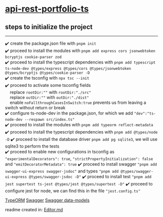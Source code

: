 # [api-rest-portfolio-ts](https://api-rest-portfolio-ts.onrender.com/docs "api-rest-portfolio-ts")

## steps to initialize the project

---

:heavy_check_mark: create the package.json file with `pnpm init`  
:heavy_check_mark: proceed to install the modules with `pnpm add express cors jsonwebtoken bcryptjs cookie-parser zod`  
:heavy_check_mark: proceed to install the typescript dependencies with `pnpm add typescript ts-node-dev @types/express @types/cors @types/jsonwebtoken @types/bcryptjs @types/cookie-parser -D`  
:heavy_check_mark: create the tsconfig with `npx tsc --init`  
:heavy_check_mark: proceed to activate some tsconfig fields  
&nbsp;&nbsp;&nbsp;&nbsp;replace `rootDir:""` with `rootDir:"./src"`  
&nbsp;&nbsp;&nbsp;&nbsp;replace `outDir:""` with `outDir:"./dist"`  
&nbsp;&nbsp;&nbsp;&nbsp;enable `noFallthroughCasesInSwitch:true` prevents us from leaving a switch without return or break  
:heavy_check_mark: configure ts-node-dev in the package.json, for which we add `"dev":"ts-node-dev --respawn src/index.ts"`  
:heavy_check_mark: proceed to install the modules with `pnpm add typeorm reflect-metadata`  
:heavy_check_mark: proceed to install the typescript dependencies with `pnpm add @types/node -D`
:heavy_check_mark: proceed to install the database driver `pnpm add pg sqlite3`, we will use sqlite3 to perform the tests  
:heavy_check_mark: proceed to enable new configurations in tsconfig as `"experimentalDecorators": true`, `"strictPropertyInitialization": false` and `"emitDecoratorMetadata": true`
:heavy_check_mark: proceed to install swagger `"pnpm add swagger-ui-express swagger-jsdoc"` and types `"pnpm add @types/swagger-ui-express @types/swagger-jsdoc -D"`
:heavy_check_mark: proceed to install test `"pnpm add jest supertest ts-jest @types/jest @types/supertest -D"`
:heavy_check_mark: proceed to configure jest for node, we can find this in the file `"jest.config.ts"`

[TypeORM](https://typeorm.io/ "TypeORM")
[Swagger](https://editor.swagger.io/ "Swagger")
[Swagger data-models](https://swagger.io/docs/specification/data-models/data-types/ "Swagger data-models")

readme created in: [Editor.md](https://pandao.github.io/editor.md/en.html "Editor.md")
